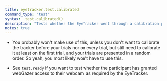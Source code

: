```yaml
---
title: eyetracker.test.calibrated
command_type: "test"
syntax: .test.calibrated()
description: "Tests whether the EyeTracker went through a calibration procedure (regardless of whether it was successful)."
notes: true
---
```


+ You probably won't make use of this, unless you don't want to calibrate the tracker before your trials nor on every trial, but still need to calibrate it at least on the first trial, and your trials are presented in a random order. So yeah, you most likely won't have to use this.

+ See `test.ready` if you want to test whether the participant has granted webGazer access to their webcam, as required by the EyeTracker.

<!--more-->
